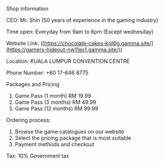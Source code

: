 Shop information

CEO:
Mr. Shin (50 years of experience in the gaming industry)

Time open:
Everyday from 9am to 6pm (Except wednesday)

Website Link:
([https://chocolate-cakes-kijjl6g.gamma.site/](https://gamers-hideout-nw11ex1.gamma.site/))

Location:
KUALA LUMPUR CONVENTION CENTRE

Phone Number:
+60 17-646 8775

Packages and Pricing
1. Game Pass (1 month) RM 19.99
2. Game Pass (3 months) RM 49.99
3. Game Pass (12 months) RM 99.99

Ordering process:
1. Browse the game catalogues on our website
2. Select the pricing package that is most suitable
3. Payment methods and checkout

Tax:
10% Government tax
